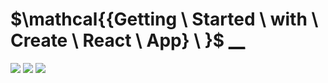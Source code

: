 # $\mathcal{{Getting \ Started \ with \ Create \ React \ App} \ \}$ [__](https://github.com/facebook/create-react-app)

![](https://img.shields.io/badge/React-tomato?style=for-the-badge)
![](https://img.shields.io/badge/Component_oriented_programming-tomato?style=for-the-badge)
![](https://img.shields.io/badge/Javascript-tomato?style=for-the-badge)




